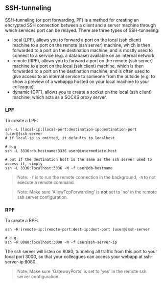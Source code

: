 ## SSH-tunneling

SSH-tunneling (or port forwarding, PF) is a method for creating an encrypted SSH connection between a client and a server machine through which services port can be relayed. There are three types of SSH-tunneling:

- local (LPF), allows you to forward a port on the local (ssh client) machine to a port on the remote (ssh server) machine, which is then forwarded to a port on the destination machine, and is mostly used to connect to a service (e.g. a database) available on an internal network
- remote (RPF), allows you to forward a port on the remote (ssh server) machine to a port on the local (ssh client) machine, which is then forwarded to a port on the destination machine, and is often used to give access to an internal service to someone from the outside (e.g. to show a preview of a webappp hosted on your local machine to your colleague)
- dynamic (DPF), allows you to create a socket on the local (ssh client) machine, which acts as a SOCKS proxy server.

### LPF

To create a LPF:
```
ssh -L [local-ip:]local-port:destination-ip:destination-port [user@]ssh-server
# if local-ip is omitted, it defaults to localhost

# e.g
ssh -L 3336:db-hostname:3336 user@intermediate-host

# but if the destination host is the same as the ssh server used to access it, simply
ssh -L 3336:localhost:3336 -N -f user@db-hostname
```

> Note: `-f` is to run the remote connection in the background, `-N` to not execute a remote command.

> Note: Make sure 'AllowTcpForwarding' is **not** set to 'no' in the remote ssh server configuration.

### RPF

To create a RPF:
```
ssh -R [remote-ip:]remote-port:dest-ip:dest-port [user@]ssh-server

# e.g.
ssh -R 8080:localhost:3000 -N -f user@ssh-server-ip
```

The ssh server will listen on 8080, tunneling all traffic from this port to your local port 3000, so that your colleagues can access your webapp at ssh-server-ip:8080.

> Note: Make sure 'GatewayPorts' is set to 'yes' in the remote ssh server configuration.

